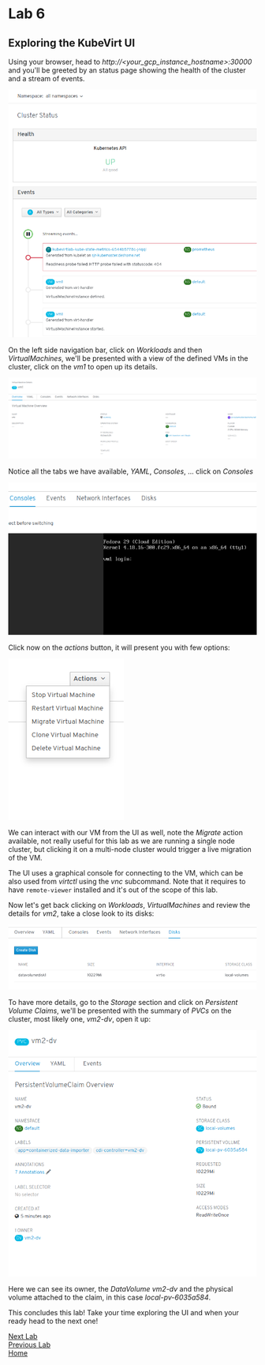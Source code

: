 # Lab 6

## Exploring the KubeVirt UI

Using your browser, head to *http://<your_gcp_instance_hostname>:30000* and you'll be greeted by an status page showing the health of the cluster and a stream of events.

![Cluster status page](images/kwebui-01.png)

On the left side navigation bar, click on *Workloads* and then *VirtualMachines*, we'll be presented with a view of the defined VMs in the cluster, click on the *vm1* to open up its details.

![VM1 details](images/kwebui-02.png)

Notice all the tabs we have available, *YAML*, *Consoles*, ... click on *Consoles*

![VM1 VNC Console](images/kwebui-03.png)

Click now on the *actions* button, it will present you with few options:

![VM actions](images/kwebui-04.png)

We can interact with our VM from the UI as well, note the *Migrate* action available, not really useful for this lab as we are running a single node cluster, but clicking it on a multi-node cluster would trigger a live migration of the VM.

The UI uses a graphical console for connecting to the VM, which can be also used from *virtctl* using the *vnc* subcommand. Note that it requires to have `remote-viewer` installed and it's out of the scope of this lab.

Now let's get back clicking on *Workloads*, *VirtualMachines* and review the details for *vm2*, take a close look to its disks:

![VM2 storage details](images/kwebui-05.png)

To have more details, go to the *Storage* section and click on *Persistent Volume Claims*, we'll be presented with the summary of *PVCs* on the cluster, most likely one, *vm2-dv*, open it up:

![vm2-dv details](images/kwebui-06.png)

Here we can see its owner, the *DataVolume vm2-dv* and the physical volume attached to the claim, in this case *local-pv-6035a584*.


This concludes this lab! Take your time exploring the UI and when your ready head to the next one!

[Next Lab](../lab6/lab7.md)\
[Previous Lab](../lab4/lab5.md)\
[Home](../../README.md)
